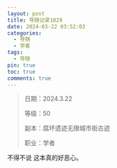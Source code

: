 ```yaml
---
layout: post
title: 导随记录1029
date: 2024-03-22 03:52:03
categories:
  - 导随
  - 学者
tags:
  - 导随
pin: true
toc: true
comments: true
---
```

> 日期：2024.3.22
>
> 等级：50
>
> 副本：腐坏遗迹无限城市街古迹
>
> 职业：学者

不得不说 这本真的好恶心。